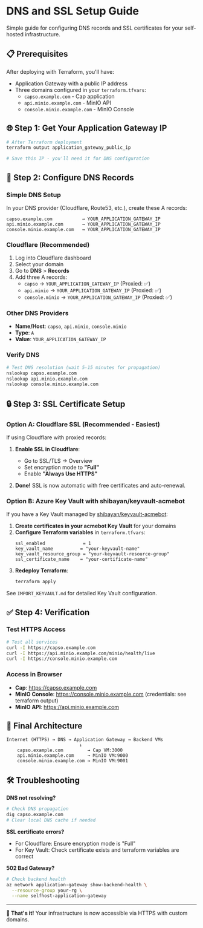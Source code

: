 # DNS and SSL Setup Guide

Simple guide for configuring DNS records and SSL certificates for your self-hosted infrastructure.

## 📋 Prerequisites

After deploying with Terraform, you'll have:
- Application Gateway with a public IP address
- Three domains configured in your `terraform.tfvars`:
  - `capso.example.com` - Cap application
  - `api.minio.example.com` - MinIO API
  - `console.minio.example.com` - MinIO Console

## 🌐 Step 1: Get Your Application Gateway IP

```bash
# After Terraform deployment
terraform output application_gateway_public_ip

# Save this IP - you'll need it for DNS configuration
```

## 🔧 Step 2: Configure DNS Records

### Simple DNS Setup

In your DNS provider (Cloudflare, Route53, etc.), create these A records:

```
capso.example.com           → YOUR_APPLICATION_GATEWAY_IP
api.minio.example.com       → YOUR_APPLICATION_GATEWAY_IP  
console.minio.example.com   → YOUR_APPLICATION_GATEWAY_IP
```

### Cloudflare (Recommended)
1. Log into Cloudflare dashboard
2. Select your domain
3. Go to **DNS** > **Records**
4. Add three A records:
   - `capso` → `YOUR_APPLICATION_GATEWAY_IP` (Proxied: ✅)
   - `api.minio` → `YOUR_APPLICATION_GATEWAY_IP` (Proxied: ✅)
   - `console.minio` → `YOUR_APPLICATION_GATEWAY_IP` (Proxied: ✅)

### Other DNS Providers
- **Name/Host**: `capso`, `api.minio`, `console.minio`
- **Type**: `A`
- **Value**: `YOUR_APPLICATION_GATEWAY_IP`

### Verify DNS
```bash
# Test DNS resolution (wait 5-15 minutes for propagation)
nslookup capso.example.com
nslookup api.minio.example.com
nslookup console.minio.example.com
```

## 🔒 Step 3: SSL Certificate Setup

### Option A: Cloudflare SSL (Recommended - Easiest)

If using Cloudflare with proxied records:

1. **Enable SSL in Cloudflare**:
   - Go to SSL/TLS → Overview
   - Set encryption mode to **"Full"**
   - Enable **"Always Use HTTPS"**

2. **Done!** SSL is now automatic with free certificates and auto-renewal.

### Option B: Azure Key Vault with shibayan/keyvault-acmebot

If you have a Key Vault managed by [shibayan/keyvault-acmebot](https://github.com/shibayan/keyvault-acmebot):

1. **Create certificates in your acmebot Key Vault** for your domains
2. **Configure Terraform variables** in `terraform.tfvars`:
   ```hcl
   ssl_enabled              = 1
   key_vault_name          = "your-keyvault-name"
   key_vault_resource_group = "your-keyvault-resource-group"
   ssl_certificate_name    = "your-certificate-name"
   ```
3. **Redeploy Terraform**:
   ```bash
   terraform apply
   ```

See `IMPORT_KEYVAULT.md` for detailed Key Vault configuration.

## ✅ Step 4: Verification

### Test HTTPS Access
```bash
# Test all services
curl -I https://capso.example.com
curl -I https://api.minio.example.com/minio/health/live
curl -I https://console.minio.example.com
```

### Access in Browser
- **Cap**: https://capso.example.com
- **MinIO Console**: https://console.minio.example.com (credentials: see terraform output)
- **MinIO API**: https://api.minio.example.com

## 🎯 Final Architecture

```
Internet (HTTPS) → DNS → Application Gateway → Backend VMs
                           ↓
    capso.example.com         → Cap VM:3000
    api.minio.example.com     → MinIO VM:9000  
    console.minio.example.com → MinIO VM:9001
```

## 🛠️ Troubleshooting

**DNS not resolving?**
```bash
# Check DNS propagation
dig capso.example.com
# Clear local DNS cache if needed
```

**SSL certificate errors?**
- For Cloudflare: Ensure encryption mode is "Full" 
- For Key Vault: Check certificate exists and terraform variables are correct

**502 Bad Gateway?**
```bash
# Check backend health
az network application-gateway show-backend-health \
  --resource-group your-rg \
  --name selfhost-application-gateway
```

---

**🎉 That's it!** Your infrastructure is now accessible via HTTPS with custom domains. 